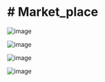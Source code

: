 <h1># Market_place</h1>

![image](https://github.com/lolopindik/MP/assets/136455904/a3db80b4-9cd8-4328-8e5f-75b4ba87cab4)

![image](https://github.com/lolopindik/MP/assets/136455904/e9163fad-f1cd-4d15-8587-5949b3749bd2)

![image](https://github.com/lolopindik/MP/assets/136455904/2336dac5-c250-4787-9ec1-678ae6f27e17)

![image](https://github.com/lolopindik/MP/assets/136455904/285e8f98-9926-4dc2-8d32-4621340f4d0f)

